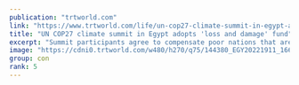 ```yaml
---
publication: "trtworld.com"
link: "https://www.trtworld.com/life/un-cop27-climate-summit-in-egypt-adopts-loss-and-damage-fund-62717"
title: "UN COP27 climate summit in Egypt adopts 'loss and damage' fund"
excerpt: "Summit participants agree to compensate poor nations that are victims of extreme weather worsened by rich countries' carbon pollution."
image: "https://cdni0.trtworld.com/w480/h270/q75/144380_EGY20221911_1668911933459.JPG"
group: con
rank: 5
---
```

